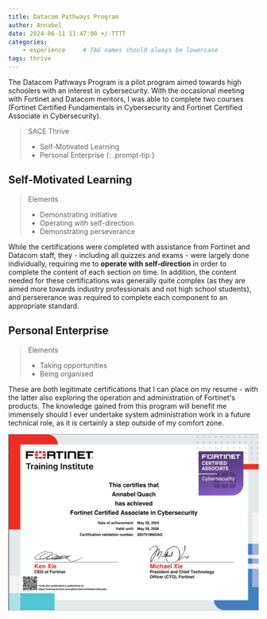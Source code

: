 ```yaml
---
title: Datacom Pathways Program
author: Annabel
date: 2024-06-11 11:47:00 +/-TTTT
categories: 
    - experience     # TAG names should always be lowercase
tags: thrive
---
```


The Datacom Pathways Program is a pilot program aimed towards high schoolers with an interest in cybersecurity. With the occasional meeting with Fortinet and Datacom mentors, I was able to complete two courses (Fortinet Certified Fundamentals in Cybersecurity and Fortinet Certified Associate in Cybersecurity). 


> SACE Thrive 
> - Self-Motivated Learning
> - Personal Enterprise
{: .prompt-tip }

## Self-Motivated Learning

> Elements 
> - Demonstrating initiative
> - Operating with self-direction
> - Demonstrating perseverance 

While the certifications were completed with assistance from Fortinet and Datacom staff, they - including all quizzes and exams - were largely done individually, requiring me to **operate with self-direction** in order to complete the content of each section on time. In addition, the content needed for these certifications was generally quite complex (as they are aimed more towards industry professionals and not high school students), and persererance was required to complete each component to an appropriate standard.

## Personal Enterprise 

> Elements 
> - Taking opportunities
> - Being organised

These are both legitimate certifications that I can place on my resume - with the latter also exploring the operation and administration of Fortinet's products. The knowledge gained from this program will benefit me immensely should I ever undertake system administration work in a future technical role, as it is certainly a step outside of my comfort zone.


![Fortinet Certified Associate in Cybersecurity Certificate](/assets/img/posts/pathways-fca.png)








